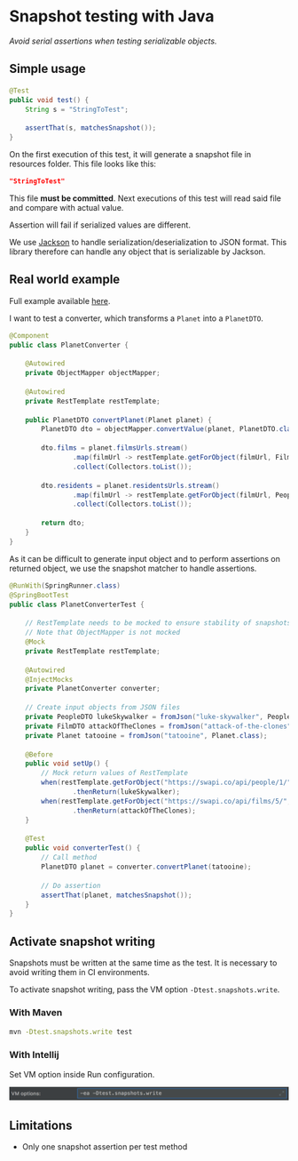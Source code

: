 # Snapshot testing with Java
_Avoid serial assertions when testing serializable objects._

## Simple usage
```java
@Test
public void test() {
    String s = "StringToTest";

    assertThat(s, matchesSnapshot());
}
```
On the first execution of this test, it will generate a snapshot file in resources folder. This file looks like this:
```json
"StringToTest"
```
This file **must be committed**.
Next executions of this test will read said file and compare with actual value.

Assertion will fail if serialized values are different.

We use [Jackson](https://github.com/FasterXML/jackson) to handle serialization/deserialization to JSON format.
This library therefore can handle any object that is serializable by Jackson.

## Real world example
Full example available [here](https://github.com/Zenika/java-snapshot-matcher/tree/master/snapshot-matcher-example).

I want to test a converter, which transforms a `Planet` into a `PlanetDTO`.
```java
@Component
public class PlanetConverter {

    @Autowired
    private ObjectMapper objectMapper;

    @Autowired
    private RestTemplate restTemplate;

    public PlanetDTO convertPlanet(Planet planet) {
        PlanetDTO dto = objectMapper.convertValue(planet, PlanetDTO.class);

        dto.films = planet.filmsUrls.stream()
                .map(filmUrl -> restTemplate.getForObject(filmUrl, FilmDTO.class))
                .collect(Collectors.toList());

        dto.residents = planet.residentsUrls.stream()
                .map(filmUrl -> restTemplate.getForObject(filmUrl, PeopleDTO.class))
                .collect(Collectors.toList());

        return dto;
    }
}
```

As it can be difficult to generate input object and to perform assertions on returned object, we use the snapshot matcher to handle assertions.

```java
@RunWith(SpringRunner.class)
@SpringBootTest
public class PlanetConverterTest {

    // RestTemplate needs to be mocked to ensure stability of snapshots.
    // Note that ObjectMapper is not mocked
    @Mock
    private RestTemplate restTemplate;

    @Autowired
    @InjectMocks
    private PlanetConverter converter;

    // Create input objects from JSON files
    private PeopleDTO lukeSkywalker = fromJson("luke-skywalker", PeopleDTO.class);
    private FilmDTO attackOfTheClones = fromJson("attack-of-the-clones", FilmDTO.class);
    private Planet tatooine = fromJson("tatooine", Planet.class);

    @Before
    public void setUp() {
        // Mock return values of RestTemplate
        when(restTemplate.getForObject("https://swapi.co/api/people/1/", PeopleDTO.class))
                .thenReturn(lukeSkywalker);
        when(restTemplate.getForObject("https://swapi.co/api/films/5/", FilmDTO.class))
                .thenReturn(attackOfTheClones);
    }

    @Test
    public void converterTest() {
        // Call method
        PlanetDTO planet = converter.convertPlanet(tatooine);

        // Do assertion
        assertThat(planet, matchesSnapshot());
    }
}
```

## Activate snapshot writing
Snapshots must be written at the same time as the test.
It is necessary to avoid writing them in CI environments.

To activate snapshot writing, pass the VM option `-Dtest.snapshots.write`.

### With Maven
```bash
mvn -Dtest.snapshots.write test
```

### With Intellij
Set VM option inside Run configuration.

![](./writesnapshot-intellij.png)

## Limitations
- Only one snapshot assertion per test method
